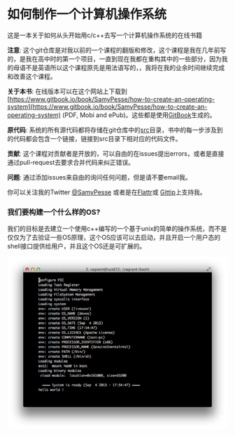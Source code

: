 如何制作一个计算机操作系统
=======================================

这是一本关于如何从头开始用c/c++去写一个计算机操作系统的在线书籍

**注意**: 这个git仓库是对我以前的一个课程的翻版和修改，这个课程是我在几年前写的，是我在高中时的第一个项目，一直到现在我都在重构其中的一些部分，因为我的母语不是英语所以这个课程原先是用法语写的，，我将在我的业余时间继续完成和改善这个课程。

**关于本书**: 在线版本可以在这个网站上下载到[https://www.gitbook.io/book/SamyPesse/how-to-create-an-operating-system](https://www.gitbook.io/book/SamyPesse/how-to-create-an-operating-system) (PDF, Mobi and ePub)。这些都是使用[GitBook](https://www.gitbook.io)生成的。

**原代码**: 系统的所有源代码都将存储在git仓库中的[src](https://github.com/SamyPesse/How-to-Make-a-Computer-Operating-System/tree/master/src)目录，书中的每一步涉及到的代码都会包含一个链接，链接到src目录下相对应的代码文件。

**贡献**: 这个课程对贡献者是开放的，可以自由的在issues提出errors，或者是直接通过pull-request去要求合并代码来纠正错误。

**问题**: 通过添加issues来自由的询问任何问题，但是请不要email我。

你可以关注我的Twitter [@SamyPesse](https://twitter.com/SamyPesse) 或者是在[Flattr](https://flattr.com/profile/samy.pesse)或 [Gittip](https://www.gittip.com/SamyPesse/)上支持我。

### 我们要构建一个什么样的OS?

我们的目标是去建立一个使用c++编写的一个基于unix的简单的操作系统，而不是仅仅为了去验证一些OS原理，这个OS应该可以去启动，并且开启一个用户态的shell接口提供给用户，并且这个OS还是可扩展的。

[![Screen](./preview.png)](./preview.png)
